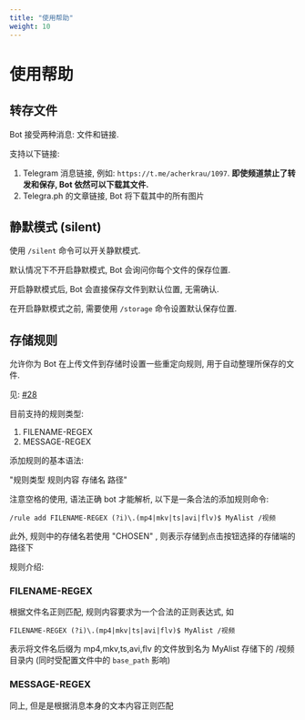 ```yaml
---
title: "使用帮助"
weight: 10
---
```


# 使用帮助

## 转存文件

Bot 接受两种消息: 文件和链接.

支持以下链接:

1. Telegram 消息链接, 例如: `https://t.me/acherkrau/1097`. **即使频道禁止了转发和保存, Bot 依然可以下载其文件.**
2. Telegra.ph 的文章链接, Bot 将下载其中的所有图片

## 静默模式 (silent)

使用 `/silent` 命令可以开关静默模式.

默认情况下不开启静默模式, Bot 会询问你每个文件的保存位置.

开启静默模式后, Bot 会直接保存文件到默认位置, 无需确认.

在开启静默模式之前, 需要使用 `/storage` 命令设置默认保存位置.


## 存储规则

允许你为 Bot 在上传文件到存储时设置一些重定向规则, 用于自动整理所保存的文件.

见: <a href="https://github.com/krau/SaveAny-Bot/issues/28" target="_blank">#28</a>

目前支持的规则类型:

1. FILENAME-REGEX
2. MESSAGE-REGEX

添加规则的基本语法:

"规则类型 规则内容 存储名 路径"

注意空格的使用, 语法正确 bot 才能解析, 以下是一条合法的添加规则命令:

```
/rule add FILENAME-REGEX (?i)\.(mp4|mkv|ts|avi|flv)$ MyAlist /视频
```

此外, 规则中的存储名若使用 "CHOSEN" , 则表示存储到点击按钮选择的存储端的路径下

规则介绍:

### FILENAME-REGEX

根据文件名正则匹配, 规则内容要求为一个合法的正则表达式, 如

```
FILENAME-REGEX (?i)\.(mp4|mkv|ts|avi|flv)$ MyAlist /视频
```

表示将文件名后缀为 mp4,mkv,ts,avi,flv 的文件放到名为 MyAlist 存储下的 /视频 目录内 (同时受配置文件中的 `base_path` 影响)

### MESSAGE-REGEX

同上, 但是是根据消息本身的文本内容正则匹配